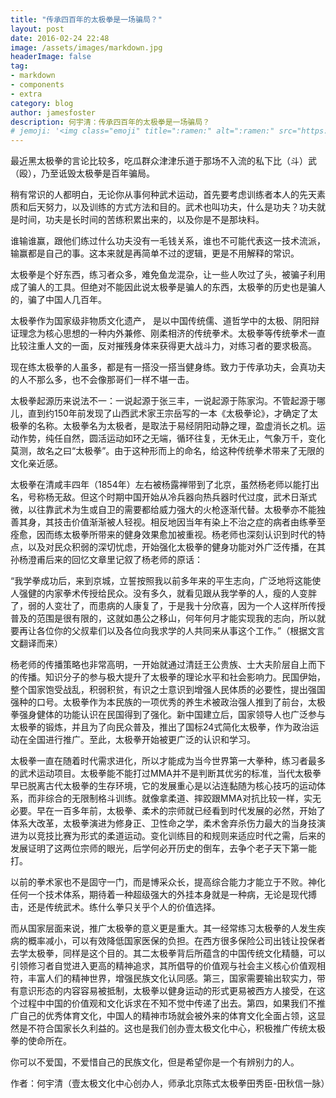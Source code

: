 ```yaml
---
title: "传承四百年的太极拳是一场骗局？"
layout: post
date: 2016-02-24 22:48
image: /assets/images/markdown.jpg
headerImage: false
tag:
- markdown
- components
- extra
category: blog
author: jamesfoster
description: 何宇清：传承四百年的太极拳是一场骗局？
# jemoji: '<img class="emoji" title=":ramen:" alt=":ramen:" src="https://assets.github.com/images/icons/emoji/unicode/1f35c.png" height="20" width="20" align="absmiddle">'
---
```


最近黑太极拳的言论比较多，吃瓜群众津津乐道于那场不入流的私下比（斗）武（殴），乃至诋毁太极拳是百年骗局。 

稍有常识的人都明白，无论你从事何种武术运动，首先要考虑训练者本人的先天素质和后天努力，以及训练的方式方法和目的。武术也叫功夫，什么是功夫？功夫就是时间，功夫是长时间的苦练积累出来的，以及你是不是那块料。 

谁输谁赢，跟他们练过什么功夫没有一毛钱关系，谁也不可能代表这一技术流派，输赢都是自己的事。这本来就是再简单不过的逻辑，更是不用解释的常识。 

太极拳是个好东西，练习者众多，难免鱼龙混杂，让一些人吹过了头，被骗子利用成了骗人的工具。但绝对不能因此说太极拳是骗人的东西，太极拳的历史也是骗人的，骗了中国人几百年。 

太极拳作为国家级非物质文化遗产， 是以中国传统儒、道哲学中的太极、阴阳辩证理念为核心思想的一种内外兼修、刚柔相济的传统拳术。太极拳等传统拳术一直比较注重人文的一面，反对摧残身体来获得更大战斗力，对练习者的要求极高。 

现在练太极拳的人虽多，都是有一搭没一搭当健身练。致力于传承功夫，会真功夫的人不那么多，也不会像那哥们一样不堪一击。 



太极拳起源历来说法不一：一说起源于张三丰，一说起源于陈家沟。不管起源于哪儿，直到约150年前发现了山西武术家王宗岳写的一本《太极拳论》，才确定了太极拳的名称。太极拳名为太极者，是取法于易经阴阳动静之理，盈虚消长之机。运动作势，纯任自然，圆活运动如环之无端，循环往复，无休无止，气象万千，变化莫测，故名之曰“太极拳”。由于这种形而上的命名，给这种传统拳术带来了无限的文化亲近感。 

太极拳在清咸丰四年（1854年）左右被杨露禅带到了北京，虽然杨老师以能打出名，号称杨无敌。但这个时期中国开始从冷兵器向热兵器时代过度，武术日渐式微，以往靠武术为生或自卫的需要都给威力强大的火枪逐渐代替。太极拳亦不能独善其身，其技击价值渐渐被人轻视。相反地因当年有染上不治之症的病者由练拳至痊愈，因而练太极拳所带来的健身效果愈加被重视。杨老师也深刻认识到时代的特点，以及对民众积弱的深切忧虑，开始强化太极拳的健身功能对外广泛传播，在其孙杨澄甫后来的回忆文章里记叙了杨老师的原话： 

“我学拳成功后，来到京城，立誓按照我以前多年来的平生志向，广泛地将这能使人强健的内家拳术传授给民众。没有多久，就看见跟从我学拳的人，瘦的人变胖了，弱的人变壮了，而患病的人康复了，于是我十分欣喜，因为一个人这样所传授普及的范围是很有限的，这就如愚公之移山，何年何月才能实现我的志向，所以就要再让各位你的父叔辈们以及各位向我求学的人共同来从事这个工作。”（根据文言文翻译而来） 

杨老师的传播策略也非常高明，一开始就通过清廷王公贵族、士大夫阶层自上而下的传播。知识分子的参与极大提升了太极拳的理论水平和社会影响力。民国伊始，整个国家饱受战乱，积弱积贫，有识之士意识到增强人民体质的必要性，提出强国强种的口号。太极拳作为本民族的一项优秀的养生术被政治强人推到了前台，太极拳强身健体的功能认识在民国得到了强化。新中国建立后，国家领导人也广泛参与太极拳的锻炼，并且为了向民众普及，推出了国标24式简化太极拳，作为政治运动在全国进行推广。至此，太极拳开始被更广泛的认识和学习。 

太极拳一直在随着时代需求进化，所以才能成为当今世界第一大拳种，练习者最多的武术运动项目。太极拳能不能打过MMA并不是判断其优劣的标准，当代太极拳早已脱离古代太极拳的生存环境，它的发展重心是以沾连黏随为核心技巧的运动体系，而非综合的无限制格斗训练。就像拿柔道、摔跤跟MMA对抗比较一样，实无必要。早在一百多年前，太极拳、柔术的宗师就已经看到时代发展的必然，开始了体系大改革，太极拳演进为修身正、卫性命之学，柔术舍弃杀伤力最大的当身技演进为以竞技比赛为形式的柔道运动。变化训练目的和规则来适应时代之需，后来的发展证明了这两位宗师的眼光，后学何必开历史的倒车，去争个老子天下第一能打。 

以前的拳术家也不是固守一门，而是博采众长，提高综合能力才能立于不败。神化任何一个技术体系，期待着一种超级强大的外挂本身就是一种病，无论是现代搏击，还是传统武术。练什么拳只关乎个人的价值选择。 

而从国家层面来说，推广太极拳的意义更是重大。其一经常练习太极拳的人发生疾病的概率减小，可以有效降低国家医保的负担。在西方很多保险公司出钱让投保者去学太极拳，同样是这个目的。其二太极拳背后所蕴含的中国传统文化精髓，可以引领修习者自觉进入更高的精神追求，其所倡导的价值观与社会主义核心价值观相符，丰富人们的精神世界，增强民族文化认同感。第三，国家需要输出软实力，带有意识形态的内容容易被抵制，太极拳以健身运动的形式更易被西方人接受，在这个过程中中国的价值观和文化诉求在不知不觉中传递了出去。第四，如果我们不推广自己的优秀体育文化，中国人的精神市场就会被外来的体育文化全面占领，这显然是不符合国家长久利益的。这也是我们创办壹太极文化中心，积极推广传统太极拳的使命所在。 

你可以不爱国，不爱惜自己的民族文化，但是希望你是一个有辨别力的人。 

作者：何宇清（壹太极文化中心创办人，师承北京陈式太极拳田秀臣-田秋信一脉）

